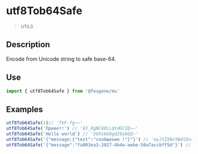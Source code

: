 # utf8Tob64Safe

> <small>UTILS</small>

## Description

Encode from Unicode string to safe base-64.

## Use

```js
import { utf8Tob64Safe } from '@feugene/mu'
```

## Examples

```js
utf8Tob64Safe(1)// 'TVF-fg~~'
utf8Tob64Safe('Привет!') // '0J_RgNC40LLQtdGCIQ~~'
utf8Tob64Safe('Hello world') // 'SGVsbG8gd29ybGQ~'
utf8Tob64Safe('{"message:{"text":"сообщение !"}"}') // 'eyJtZXNzYWdlOnsidGV4dCI6ItGB0L7QvtCx0YnQtdC90LjQtSAhIn0ifQ~~'
utf8Tob64Safe('{"message":"fa003ea3-2027-4b4e-aebe-50a7accbff5d"}') // 'eyJtZXNzYWdlIjoiZmEwMDNlYTMtMjAyNy00YjRlLWFlYmUtNTBhN2FjY2JmZjVkIn0~'
```

